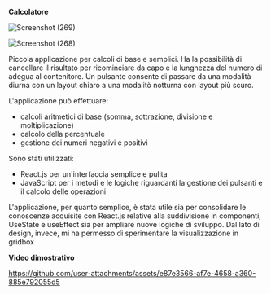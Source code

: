 **Calcolatore**

![Screenshot (269)](https://github.com/user-attachments/assets/a9792a14-31e8-4c72-bcb4-50c7184c7bf2)

![Screenshot (268)](https://github.com/user-attachments/assets/af49a9ba-6c46-49f2-ad26-91f3598466ac)

Piccola applicazione per calcoli di base e semplici. Ha la possibilità di cancellare il risultato per ricominciare da capo e la lunghezza del numero di adegua al contenitore. Un pulsante consente di passare da una modalità diurna con un layout chiaro a una modalitò notturna con layout più scuro.

L'applicazione può effettuare:
- calcoli aritmetici di base (somma, sottrazione, divisione e moltiplicazione)
- calcolo della percentuale
- gestione dei numeri negativi e positivi

Sono stati utilizzati:
- React.js per un'interfaccia semplice e pulita
- JavaScript per i metodi e le logiche riguardanti la gestione dei pulsanti e il calcolo delle operazioni

L'applicazione, per quanto semplice, è stata utile sia per consolidare le conoscenze acquisite con React.js relative alla suddivisione in componenti, UseState e useEffect sia per ampliare nuove logiche di sviluppo. Dal lato di design, invece, mi ha permesso di sperimentare la visualizzazione in gridbox

**Video dimostrativo**

https://github.com/user-attachments/assets/e87e3566-af7e-4658-a360-885e792055d5


